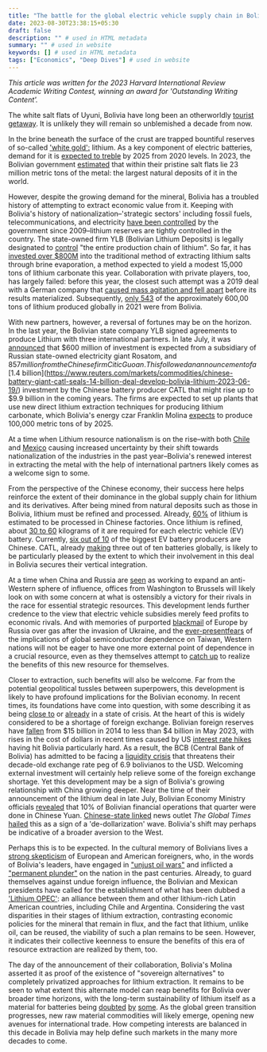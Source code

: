 ```yaml
---
title: "The battle for the global electric vehicle supply chain in Bolivia"
date: 2023-08-30T23:38:15+05:30
draft: false
description: "" # used in HTML metadata
summary: "" # used in website
keywords: [] # used in HTML metadata
tags: ["Economics", "Deep Dives"] # used in website
---
```


_This article was written for the 2023 Harvard International Review Academic Writing Contest, winning an award for 'Outstanding Writing Content'._

The white salt flats of Uyuni, Bolivia have long been an otherworldly [tourist getaway](https://www.nationalgeographic.com/travel/article/how-to-see-salar-de-uyuni-salt-flats-bolivia). It is unlikely they will remain so unblemished a decade from now.

In the brine beneath the surface of the crust are trapped bountiful reserves of so-called ['white gold':](https://www.iadb.org/en/improvinglives/lithium-white-gold-regions-development) lithium. As a key component of electric batteries, demand for it is [expected to treble](https://www.weforum.org/agenda/2022/07/electric-vehicles-world-enough-lithium-resources/) by 2025 from 2020 levels. In 2023, the Bolivian government [estimated](https://www.reuters.com/markets/commodities/bolivia-hikes-lithium-resources-estimate-23-mln-tons-2023-07-20/) that within their pristine salt flats lie 23 million metric tons of the metal: the largest natural deposits of it in the world.

However, despite the growing demand for the mineral, Bolivia has a troubled history of attempting to extract economic value from it. Keeping with Bolivia's history of nationalization–'strategic sectors' including fossil fuels, telecommunications, and electricity [have been controlled](https://www.state.gov/reports/2023-investment-climate-statements/bolivia/) by the government since 2009–lithium reserves are tightly controlled in the country. The state-owned firm YLB (Bolivian Lithium Deposits) is legally designated to [control](https://www.iea.org/policies/16654-law-no-928-law-of-the-national-strategic-public-company-for-bolivian-lithium-deposits-ylb) "the entire production chain of lithium". So far, it has [invested over $800M](https://www.theguardian.com/world/2023/jan/25/bolivia-lithium-mining-salt-flats) into the traditional method of extracting lithium salts through brine evaporation, a method expected to yield a modest 15,000 tons of lithium carbonate this year. Collaboration with private players, too, has largely failed: before this year, the closest such attempt was a 2019 deal with a German company that [caused mass agitation and fell apart](https://www.aljazeera.com/news/2019/12/25/morales-claims-us-orchestrated-coup-to-tap-bolivias-lithium) before its results materialized. Subsequently, [only 543](https://qz.com/bolivias-lithium-reserves-are-even-larger-than-it-previ-1850664027) of the approximately 600,00 tons of lithium produced globally in 2021 were from Bolivia.

With new partners, however, a reversal of fortunes may be on the horizon. In the last year, the Bolivian state company YLB signed agreements to produce Lithium with three international partners. In late July, it was [announced](https://www.reuters.com/world/americas/bolivia-seals-14-bln-lithium-deals-with-russias-rosatom-chinas-guoan-2023-06-29/) that $600 million of investment is expected from a subsidiary of Russian state-owned electricity giant Rosatom, and $857 million from the Chinese firm Citic Guoan. This followed an announcement of a [$1.4 billion](https://www.reuters.com/markets/commodities/chinese-battery-giant-catl-seals-14-billion-deal-develop-bolivia-lithium-2023-06-19/) investment by the Chinese battery producer CATL that might rise up to $9.9 billion in the coming years. The firms are expected to set up plants that use new direct lithium extraction techniques for producing lithium carbonate, which Bolivia's energy czar Franklin Molina [expects](https://www.reuters.com/world/americas/bolivia-seals-14-bln-lithium-deals-with-russias-rosatom-chinas-guoan-2023-06-29/) to produce 100,000 metric tons of by 2025.

At a time when Lithium resource nationalism is on the rise–with both [Chile](https://www.forbes.com/sites/arielcohen/2023/05/16/chiles-nationalization-of-lithium--green-protectionism-endangering-energy-transition/) and [Mexico](https://www.reuters.com/world/americas/mexicos-lopez-obrador-orders-ministry-step-up-lithium-nationalization-2023-02-19/) causing increased uncertainty by their shift towards nationalization of the industries in the past year–Bolivia's renewed interest in extracting the metal with the help of international partners likely comes as a welcome sign to some.

From the perspective of the Chinese economy, their success here helps reinforce the extent of their dominance in the global supply chain for lithium and its derivatives. After being mined from natural deposits such as those in Bolivia, lithium must be refined and processed. Already, [60%](https://www.cnbc.com/2022/11/23/china-played-a-great-game-on-lithium-and-weve-been-slow-to-react-ceo.html) of lithium is estimated to be processed in Chinese factories. Once lithium is refined, about [30 to 60](https://www.wired.com/story/china-lithium-mining-production/) kilograms of it are required for each electric vehicle (EV) battery. Currently, [six out of 10](https://www.wired.com/story/china-lithium-mining-production/) of the biggest EV battery producers are Chinese. CATL, already [making](https://www.wired.com/story/china-lithium-mining-production/) three out of ten batteries globally, is likely to be particularly pleased by the extent to which their involvement in this deal in Bolivia secures their vertical integration.

At a time when China and Russia are [seen](https://www.washingtonpost.com/world/2023/08/23/brics-summit-putin-xi-russia/) as working to expand an anti-Western sphere of influence, offices from Washington to Brussels will likely look on with some concern at what is ostensibly a victory for their rivals in the race for essential strategic resources. This development lends further credence to the view that electric vehicle subsidies merely feed profits to economic rivals. And with memories of purported [blackmail](https://www.nytimes.com/2022/07/26/world/europe/russia-gas-cuts-putin-eu.html) of Europe by Russia over gas after the invasion of Ukraine, and the [ever-present](https://www.bloomberg.com/news/features/2021-01-25/the-world-is-dangerously-dependent-on-taiwan-for-semiconductors)[fears](https://fortune.com/2022/11/18/citadel-ceo-ken-griffin-america-china-taiwan-invasion-semiconductors-export-restrictions/) of the implications of global semiconductor dependence on Taiwan, Western nations will not be eager to have one more external point of dependence in a crucial resource, even as they themselves attempt to [catch up](https://www.politico.eu/article/white-gold-rush-salt-lithium-batteries-raw-materials-chile-salar-atacama/#:~:text=This%20is%20the%20industrial%20process,refining%20lithium%2C%E2%80%9D%20said%20Breton.) to realize the benefits of this new resource for themselves.

Closer to extraction, such benefits will also be welcome. Far from the potential geopolitical tussles between superpowers, this development is likely to have profound implications for the Bolivian economy. In recent times, its foundations have come into question, with some describing it as being [close to](https://www.economist.com/the-americas/2023/04/18/bolivia-is-on-the-brink-of-an-economic-crisis) or [already](https://english.elpais.com/international/2023-06-22/bolivia-looks-to-china-amid-its-first-economic-crisis-in-two-decades.html) in a state of crisis. At the heart of this is widely considered to be a shortage of foreign exchange. Bolivian foreign reserves have [fallen](https://www.reuters.com/world/americas/bolivian-senate-approves-gold-law-aimed-bolstering-foreign-reserves-2023-05-05/) from $15 billion in 2014 to less than $4 billion in May 2023, with rises in the cost of dollars in recent times caused by US [interest rate hikes](https://www.theguardian.com/business/2023/jul/26/fed-raises-interest-rates#:~:text=The%20US%20Federal%20Reserve%20raised,rate%2Drising%20cycle%20last%20month.) having hit Bolivia particularly hard. As a result, the BCB (Central Bank of Bolivia) has admitted to be facing a [liquidity crisis](https://www.thebanker.com/Banco-Central-de-Bolivia-faces-up-to-liquidity-crisis-1684311076) that threatens their decade-old exchange rate peg of 6.9 bolivianos to the USD. Welcoming external investment will certainly help relieve some of the foreign exchange shortage. Yet this development may be a sign of Bolivia's growing relationship with China growing deeper. Near the time of their announcement of the lithium deal in late July, Bolivian Economy Ministry officials [revealed](https://time.com/6299105/bolivia-trade-chinese-yuan/#:~:text=Between%20May%20and%20July%20of,re%20already%20using%20the%20yuan.) that 10% of Bolivian financial operations that quarter were done in Chinese Yuan. [Chinese-state linked](https://qz.com/745577/inside-the-global-times-chinas-hawkish-belligerent-state-tabloid) news outlet _The Global Times_ [hailed](https://www.globaltimes.cn/page/202307/1295267.shtml) this as a sign of a 'de-dollarization' wave. Bolivia's shift may perhaps be indicative of a broader aversion to the West.

Perhaps this is to be expected. In the cultural memory of Bolivians lives a [strong skepticism](https://www.sciencedirect.com/science/article/pii/S0016718518300228#s0015) of European and American foreigners, who, in the words of Bolivia's leaders, have engaged in ["unjust oil wars"](https://www.sciencedirect.com/science/article/pii/S0016718518300228#fn15) and inflicted a ["permanent plunder"](https://www.sciencedirect.com/science/article/pii/S0016718518300228#fn15) on the nation in the past centuries. Already, to guard themselves against undue foreign influence, the Bolivian and Mexican presidents have called for the establishment of what has been dubbed a ['Lithium OPEC'](https://www.reuters.com/world/americas/bolivia-president-calls-joint-latin-america-lithium-policy-2023-03-24/): an alliance between them and other lithium-rich Latin American countries, including Chile and Argentina. Considering the vast disparities in their stages of lithium extraction, contrasting economic policies for the mineral that remain in flux, and the fact that lithium, unlike oil, can be reused, the viability of such a plan remains to be seen. However, it indicates their collective keenness to ensure the benefits of this era of resource extraction are realized by them, too.

The day of the announcement of their collaboration, Bolivia's Molina asserted it as proof of the existence of "sovereign alternatives" to completely privatized approaches for lithium extraction. It remains to be seen to what extent this alternate model can reap benefits for Bolivia over broader time horizons, with the long-term sustainability of lithium itself as a material for batteries being [doubted](https://www.euronews.com/green/2022/02/09/we-re-facing-a-lithium-battery-crisis-what-are-the-alternatives) [by](https://www.imeche.org/news/news-article/the-big-battery-challenge-is-lithium-ion-dominance-set-to-last-3-experts-have-their-say) [some](https://oilprice.com/Energy/Energy-General/New-Ceramic-Battery-Could-Replace-Lithium-Ion-Batteries.html). As the global green transition progresses, new raw material commodities will likely emerge, opening new avenues for international trade. How competing interests are balanced in this decade in Bolivia may help define such markets in the many more decades to come.
